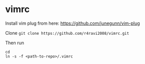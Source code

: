 # vimrc
Install vim plug from here: https://github.com/junegunn/vim-plug

Clone
```git clone https://github.com/r4ravi2008/vimrc.git```

Then run
```
cd 
ln -s -f <path-to-repo>/.vimrc
```
